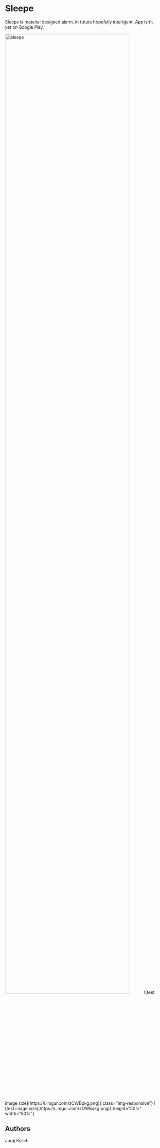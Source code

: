 # Sleepe
Sleepe is material designed alarm, in future hopefully intelligent.
App isn't yet on Google Play.

<img src="" alt="sleepe" width="90%" height="90%" >
![test image size](https://i.imgur.com/zOWBqkg.png){:class="img-responsive"}
![test image size](https://i.imgur.com/zOWBqkg.png){:height="50%" width="50%"}


## Authors
Juraj Kulich
